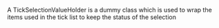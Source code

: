 A TickSelectionValueHolder is a dummy class which is used to wrap the items used in the tick list to keep the status of the selection